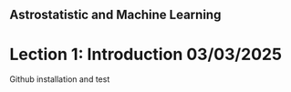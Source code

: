 ## Astrostatistic and Machine Learning

# Lection 1: Introduction    03/03/2025
Github installation and test
